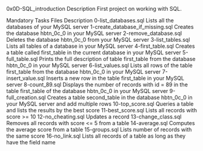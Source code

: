 0x0D-SQL_introduction
Description
First project on working with SQL.

Mandatory Tasks
Files	Description
0-list_databases.sql	Lists all the databases of your MySQL server
1-create_database_if_missing.sql	Creates the database hbtn_0c_0 in your MySQL server
2-remove_database.sql	Deletes the database hbtn_0c_0 from your MySQL server
3-list_tables.sql	Lists all tables of a database in your MySQL server
4-first_table.sql	Creates a table called first_table in the current database in your MySQL server
5-full_table.sql	Prints the full description of table first_table from the database hbtn_0c_0 in your MySQL server
6-list_values.sql	Lists all rows of the table first_table from the database hbtn_0c_0 in your MySQL server
7-insert_value.sql	Inserts a new row in the table first_table in your MySQL server
8-count_89.sql	Displays the number of records with id = 89 in the table first_table of the database hbtn_0c_0 in your MySQL server
9-full_creation.sql	Creates a table second_table in the database hbtn_0c_0 in your MySQL server and add multiple rows
10-top_score.sql	Queries a table and lists the results by the best score
11-best_score.sql	Lists all records with score >= 10
12-no_cheating.sql	Updates a record
13-change_class.sql	Removes all records with score <= 5 from a table
14-average.sql	Computes the average score from a table
15-groups.sql	Lists number of records with the same score
16-no_link.sql	Lists all records of a table as long as they have the field name
